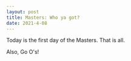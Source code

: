 ```yaml
---
layout: post
title: Masters: Who ya got?
date: 2021-4-08
---
```

Today is the first day of the Masters. That is all.

Also, Go O's!
